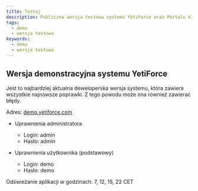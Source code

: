 ```yaml
---
title: Testuj
description: Publiczna wersja testowa systemu YetiForce oraz Portalu klienta
tags:
  - demo
  - wersja testowa
keywords:
  - demo
  - wersja testowa
---
```


## Wersja demonstracyjna systemu YetiForce

Jest to najbardziej aktualna deweloperska wersja systemu, która zawiera wszystkie najnowsze poprawki. Z tego powodu może ona również zawierać błędy.

Adres: <a href="https://demo.yetiforce.com" target="_blank">demo.yetiforce.com</a>

- Uprawnienia administratora

  - Login: admin
  - Hasło: admin

- Uprawnienia użytkownika (podstawowy)
  - Login: demo
  - Hasło: demo

Odświeżanie aplikacji w godzinach: 7, 12, 15, 22 CET
